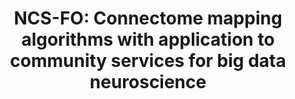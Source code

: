 ---
agency: NSF
awardee: TRUSTEES OF INDIANA UNIVERSITY
awardeeName: Indiana University
coPDPI:
- Eleftherios  Garyfallidis
- Ivo D Dinov
- Lei  Wang
- Robert  Henschel
expDate: 08/31/2021
id: '1734853'
piFirstName: Franco
piLastName: Pestilli
startDate: 09/01/2017
title: 'NCS-FO: Connectome mapping algorithms with application to community services
  for big data neuroscience'
external_url : 'https://www.nsf.gov/awardsearch/showAward?AWD_ID=1734853'
---